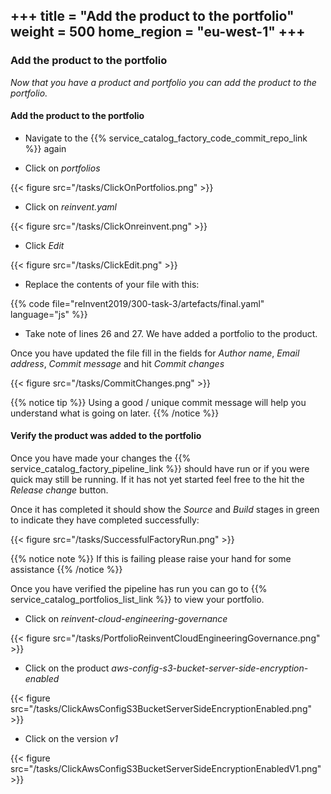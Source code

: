 +++
title = "Add the product to the portfolio"
weight = 500
home_region = "eu-west-1"
+++
---


### Add the product to the portfolio

_Now that you have a product and portfolio you can add the product to the portfolio._

#### Add the product to the portfolio

- Navigate to the {{% service_catalog_factory_code_commit_repo_link %}} again

- Click on *portfolios*

{{< figure src="/tasks/ClickOnPortfolios.png" >}}

- Click on *reinvent.yaml*

{{< figure src="/tasks/ClickOnreinvent.png" >}}

- Click *Edit*

{{< figure src="/tasks/ClickEdit.png" >}}

- Replace the contents of your file with this:

{{% code file="reInvent2019/300-task-3/artefacts/final.yaml" language="js" %}}

- Take note of lines 26 and 27.  We have added a portfolio to the product.

Once you have updated the file fill in the fields for *Author name*, *Email address*, *Commit message* and hit 
*Commit changes*

{{< figure src="/tasks/CommitChanges.png" >}}

{{% notice tip %}}
Using a good / unique commit message will help you understand what is going on later.
{{% /notice %}}

#### Verify the product was added to the portfolio

Once you have made your changes the {{% service_catalog_factory_pipeline_link %}} should have run or if you were quick 
may still be running.  If it has not yet started feel free to the hit the *Release change* button.

Once it has completed it should show the *Source* and *Build* stages in green to indicate they have completed 
successfully:

{{< figure src="/tasks/SuccessfulFactoryRun.png" >}}


{{% notice note %}}
If this is failing please raise your hand for some assistance
{{% /notice %}}

Once you have verified the pipeline has run you can go to {{% service_catalog_portfolios_list_link %}} to view your
portfolio.

- Click on *reinvent-cloud-engineering-governance*

{{< figure src="/tasks/PortfolioReinventCloudEngineeringGovernance.png" >}}


- Click on the product *aws-config-s3-bucket-server-side-encryption-enabled*

{{< figure src="/tasks/ClickAwsConfigS3BucketServerSideEncryptionEnabled.png" >}}

- Click on the version *v1*

{{< figure src="/tasks/ClickAwsConfigS3BucketServerSideEncryptionEnabledV1.png" >}}
